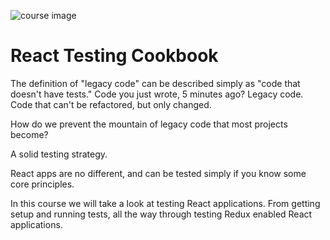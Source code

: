 ![course image](https://d2eip9sf3oo6c2.cloudfront.net/series/covers/000/000/027/full/course_banner.png?1457396286)

# React Testing Cookbook

The definition of "legacy code" can be described simply as "code that doesn't have tests." Code you just wrote, 5 minutes ago? Legacy code. Code that can't be refactored, but only changed.

How do we prevent the mountain of legacy code that most projects become?

A solid testing strategy.

React apps are no different, and can be tested simply if you know some core principles.

In this course we will take a look at testing React applications. From getting setup and running tests, all the way through testing Redux enabled React applications.